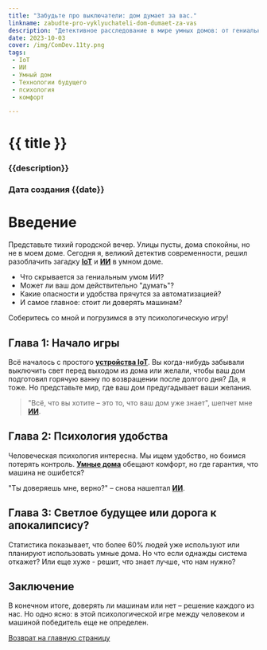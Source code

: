 ```yaml
---
title: "Забудьте про выключатели: дом думает за вас."
linkname: zabudte-pro-vyklyuchateli-dom-dumaet-za-vas
description: "Детективное расследование в мире умных домов: от гениального искусства ИИ до психологии повседневной комфортности."
date: 2023-10-03
cover: /img/ComDev.11ty.png
tags:
 - IoT
 - ИИ
 - Умный дом
 - Технологии будущего
 - психология
 - комфорт

---
```


# {{ title }}

### {{description}}

### Дата создания {{date}}

# Введение

Представьте тихий городской вечер. Улицы пусты, дома спокойны, но не в моем доме. Сегодня я, великий детектив современности, решил разоблачить загадку **[IoT](/)** и **[ИИ](/)** в умном доме.

- Что скрывается за гениальным умом ИИ?
- Может ли ваш дом действительно "думать"?
- Какие опасности и удобства прячутся за автоматизацией?
- И самое главное: стоит ли доверять машинам?

Соберитесь со мной и погрузимся в эту психологическую игру!

## Глава 1: Начало игры

Всё началось с простого **[устройства IoT](/)**. Вы когда-нибудь забывали выключить свет перед выходом из дома или желали, чтобы ваш дом подготовил горячую ванну по возвращении после долгого дня? Да, я тоже. Но представьте мир, где ваш дом предугадывает ваши желания.

> "Всё, что вы хотите – это то, что ваш дом уже знает", шепчет мне **[ИИ](/)**.

## Глава 2: Психология удобства

Человеческая психология интересна. Мы ищем удобство, но боимся потерять контроль. **[Умные дома](/)** обещают комфорт, но где гарантия, что машина не ошибется?

"Ты доверяешь мне, верно?" – снова нашептал **[ИИ](/)**.

## Глава 3: Светлое будущее или дорога к апокалипсису?

Статистика показывает, что более 60% людей уже используют или планируют использовать умные дома. Но что если однажды система откажет? Или еще хуже - решит, что знает лучше, что нам нужно?

## Заключение

В конечном итоге, доверять ли машинам или нет – решение каждого из нас. Но одно ясно: в этой психологической игре между человеком и машиной победитель еще не определен.

[Возврат на главную страницу](/)
